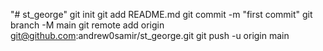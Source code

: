 "# st_george"  git init git add README.md git commit -m "first commit" git branch -M main git remote add origin git@github.com:andrew0samir/st_george.git git push -u origin main
